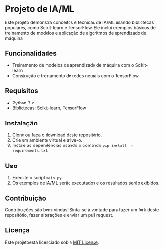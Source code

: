# Projeto de IA/ML

Este projeto demonstra conceitos e técnicas de IA/ML usando bibliotecas populares, como Scikit-learn e TensorFlow. Ele inclui exemplos básicos de treinamento de modelos e aplicação de algoritmos de aprendizado de máquina.

## Funcionalidades

- Treinamento de modelos de aprendizado de máquina com o Scikit-learn.
- Construção e treinamento de redes neurais com o TensorFlow.

## Requisitos

- Python 3.x
- Bibliotecas: Scikit-learn, TensorFlow

## Instalação

1. Clone ou faça o download deste repositório.
2. Crie um ambiente virtual e ative-o.
3. Instale as dependências usando o comando `pip install -r requirements.txt`.

## Uso

1. Execute o script `main.py`.
2. Os exemplos de IA/ML serão executados e os resultados serão exibidos.

## Contribuição

Contribuições são bem-vindas! Sinta-se à vontade para fazer um fork deste repositório, fazer alterações e enviar um pull request.

## Licença

Este projetoestá licenciado sob a [MIT License](LICENSE).